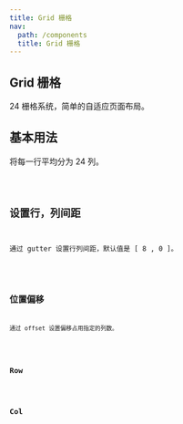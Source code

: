```yaml
---
title: Grid 栅格
nav:
  path: /components
  title: Grid 栅格
---
```


## Grid 栅格

24 栅格系统，简单的自适应页面布局。

## 基本用法

将每一行平均分为 24 列。

<code src="./demo/index.tsx">

## 设置行，列间距

通过 gutter 设置行列间距，默认值是 [ 8 , 0 ]。

<code src="./demo/gutter.tsx">

## 位置偏移

通过 offset 设置偏移占用指定的列数。

<code src="./demo/offset.tsx">

## Row

<API src="./Row.tsx" hideTitle></API>

## Col

<API src="./Col.tsx" hideTitle></API>
